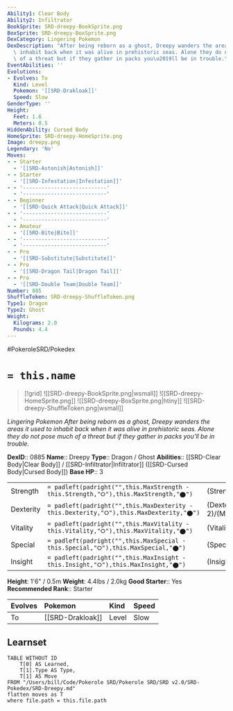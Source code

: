 ```yaml
---
Ability1: Clear Body
Ability2: Infiltrator
BookSprite: SRD-dreepy-BookSprite.png
BoxSprite: SRD-dreepy-BoxSprite.png
DexCategory: Lingering Pokemon
DexDescription: "After being reborn as a ghost, Dreepy wanders the areas it used to\
  \ inhabit back when it was alive in prehistoric seas. Alone they do not pose much\
  \ of a threat but if they gather in packs you\u2019ll be in trouble."
EventAbilities: ''
Evolutions:
- Evolves: To
  Kind: Level
  Pokemon: '[[SRD-Drakloak]]'
  Speed: Slow
GenderType: ''
Height:
  Feet: 1.6
  Meters: 0.5
HiddenAbility: Cursed Body
HomeSprite: SRD-dreepy-HomeSprite.png
Image: dreepy.png
Legendary: 'No'
Moves:
- - Starter
  - '[[SRD-Astonish|Astonish]]'
- - Starter
  - '[[SRD-Infestation|Infestation]]'
- - '---------------------------'
  - '---------------------------'
- - Beginner
  - '[[SRD-Quick Attack|Quick Attack]]'
- - '---------------------------'
  - '---------------------------'
- - Amateur
  - '[[SRD-Bite|Bite]]'
- - '---------------------------'
  - '---------------------------'
- - Pro
  - '[[SRD-Substitute|Substitute]]'
- - Pro
  - '[[SRD-Dragon Tail|Dragon Tail]]'
- - Pro
  - '[[SRD-Double Team|Double Team]]'
Number: 885
ShuffleToken: SRD-dreepy-ShuffleToken.png
Type1: Dragon
Type2: Ghost
Weight:
  Kilograms: 2.0
  Pounds: 4.4
---
```


#PokeroleSRD/Pokedex

# `= this.name`

> [!grid]
> ![[SRD-dreepy-BookSprite.png|wsmall]]
> ![[SRD-dreepy-HomeSprite.png]]
> ![[SRD-dreepy-BoxSprite.png|htiny]]
> ![[SRD-dreepy-ShuffleToken.png|wsmall]]


*Lingering Pokemon*
*After being reborn as a ghost, Dreepy wanders the areas it used to inhabit back when it was alive in prehistoric seas. Alone they do not pose much of a threat but if they gather in packs you’ll be in trouble.*

**DexID**:: 0885
**Name**:: Dreepy
**Type**:: Dragon / Ghost
**Abilities**:: [[SRD-Clear Body|Clear Body]] / [[SRD-Infiltrator|Infiltrator]] ([[SRD-Cursed Body|Cursed Body]])
**Base HP**:: 3

|           |                                                                                        |                                          |
| --------- | -------------------------------------------------------------------------------------- | ---------------------------------------- |
| Strength  | `= padleft(padright("",this.MaxStrength - this.Strength,"⭘"),this.MaxStrength,"⬤")`    | (Strength::2)/(MaxStrength::4)   |
| Dexterity | `= padleft(padright("",this.MaxDexterity - this.Dexterity,"⭘"),this.MaxDexterity,"⬤")` | (Dexterity:: 2)/(MaxDexterity::5) |
| Vitality  | `= padleft(padright("",this.MaxVitality - this.Vitality,"⭘"),this.MaxVitality,"⬤")`    | (Vitality::1)/(MaxVitality::3)   |
| Special   | `= padleft(padright("",this.MaxSpecial - this.Special,"⭘"),this.MaxSpecial,"⬤")`       | (Special::1)/(MaxSpecial::3)     |
| Insight   | `= padleft(padright("",this.MaxInsight - this.Insight,"⭘"),this.MaxInsight,"⬤")`       | (Insight::1)/(MaxInsight::3)     |

**Height**: 1'6" / 0.5m
**Weight**: 4.4lbs / 2.0kg
**Good Starter**:: Yes
**Recommended Rank**:: Starter

| Evolves   | Pokemon          | Kind   | Speed   |
|:----------|:-----------------|:-------|:--------|
| To        | [[SRD-Drakloak]] | Level  | Slow    |

## Learnset

```dataview
TABLE WITHOUT ID
    T[0] AS Learned,
    T[1].Type AS Type,
    T[1] AS Move
FROM "/Users/bill/Code/Pokerole SRD/Pokerole SRD/SRD v2.0/SRD-Pokedex/SRD-Dreepy.md"
flatten moves as T
where file.path = this.file.path
```
